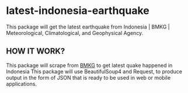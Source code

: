 # latest-indonesia-earthquake
This package will get the latest earthquake from Indonesia | BMKG | Meteorological, Climatological, and Geophysical Agency.

## HOW IT WORK?
This package will scrape from [BMKG](https://bmkg.go.id) to get latest quake happened in Indonesia
This package will use BeautifulSoup4 and Request, to produce output in the form of JSON that is ready to be used in web or mobile applications.